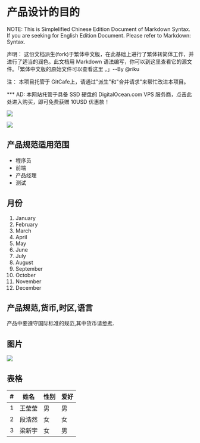 # 产品设计的目的

NOTE: This is Simplelified Chinese Edition Document of Markdown Syntax. If you are seeking for English Edition Document. Please refer to Markdown: Syntax.

声明： 这份文档派生(fork)于繁体中文版，在此基础上进行了繁体转简体工作，并进行了适当的润色。此文档用 Markdown 语法编写，你可以到这里查看它的源文件。「繁体中文版的原始文件可以查看这里 。」--By @riku

注： 本项目托管于 GitCafe上，请通过"派生"和"合并请求"来帮忙改进本项目。

*** AD: 本网站托管于具备 SSD 硬盘的 DigitalOcean.com VPS 服务商，点击此处进入购买，即可免费获赠 10USD 优惠款！

![](https://ws1.sinaimg.cn/large/43fb1706gy1fhv3f41eulj2074074mx7.jpg)

![](http://oij2bhpdo.bkt.clouddn.com/5b2659ea57184cb2a61623070fa3dcab.jpg)

## 产品规范适用范围

- 程序员
- 前端
- 产品经理
- 测试

## 月份

1. January
2. February
3. March
4. April
5. May
6. June
7. July
8. August
9. September
10. October
11. November
12. December




## 产品规范,货币,时区,语言

产品中要遵守国际标准的规范,其中货币请[参考](http://www.baidu.com).

## 图片

![](http://proc.iifs.ifeng.com/blog/2015/04/25/l6KhypeThZeboZy51q2FkJujvJWZoZqpya!Yp2Vra5pubGqbb2yQwm2XZ5aX3mRmlJLCZJWPYZLBo6eX.jpg)

## 表格

| #   | 姓名  | 性别  | 爱好  |
| --- | --- | --- | --- |
| 1   | 王莹莹 | 男   | 男   |
| 2   | 段浩然 | 女   | 女   |
| 3   | 梁新宇 | 女   | 男   |
